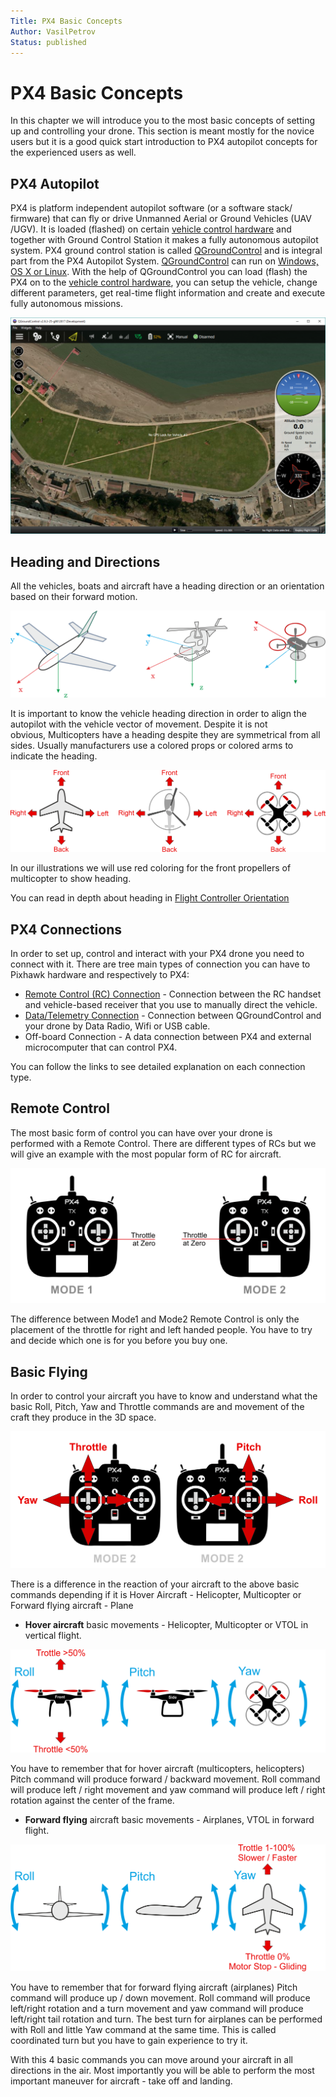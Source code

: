 ```yaml
---
Title: PX4 Basic Concepts
Author: VasilPetrov
Status: published
---
```


# PX4 Basic Concepts

In this chapter we will introduce you to the most basic concepts of
setting up and controlling your drone. This section is meant mostly for
the novice users but it is a good quick start introduction to PX4
autopilot concepts for the experienced users as well.


## PX4 Autopilot

PX4 is platform independent autopilot software (or a software stack/
firmware) that can fly or drive Unmanned Aerial or Ground Vehicles (UAV
/UGV). It is loaded (flashed) on certain
[vehicle control hardware](flight_controller_selection.md) and
together with Ground Control Station it makes a fully autonomous
autopilot system. PX4 ground control station is called
[QGroundControl](http://qgroundcontrol.com/) and is integral part from
the PX4 Autopilot System. [QGroundControl](http://qgroundcontrol.com/)
can run on [Windows, OS X or
Linux](http://qgroundcontrol.com/downloads/). With the help of
QGroundControl you can load (flash) the PX4 on to the
[vehicle control hardware](flight_controller_selection.md), you can
setup the vehicle, change different parameters, get real-time flight
information and create and execute fully autonomous missions.

![QGC Main Screen](../../images/qgc_main_screen.png)


## Heading and Directions

All the vehicles, boats and aircraft have a heading direction or an
orientation based on their forward motion.

![Frame Heading](../../images/frame_heading.png)

It is important to know the vehicle heading direction in order to align
the autopilot with the vehicle vector of movement. Despite it is not
obvious, Multicopters have a heading despite they are symmetrical from
all sides. Usually manufacturers use a colored props or colored arms to
indicate the heading.

![Frame Heading TOP](../../images/frame_heading_top.png)

In our illustrations we will use red coloring for the front propellers
of multicopter to show heading.

You can read in depth about heading in [Flight Controller
Orientation](../config/flight_controller_orientation.md)


## PX4 Connections

In order to set up, control and interact with your PX4 drone you need to
connect with it. There are tree main types of connection you can have to
Pixhawk hardware and respectively to PX4:

- [Remote Control (RC) Connection](TBD) - Connection between the RC handset and vehicle-based receiver
  that you use to manually direct the vehicle.
- [Data/Telemetry Connection](TBD) - Connection between QGroundControl and your drone by Data Radio, Wifi
  or USB cable.
- Off-board Connection - A data connection between PX4 and
  external microcomputer that can control PX4.

You can follow the links to see detailed explanation on each connection type.

## Remote Control

The most basic form of control you can have over your drone is
performed with a Remote Control. There are different types of RCs but we
will give an example with the most popular form of RC for aircraft.

![Mode1-Mode2](../../images/mode1_mode2.png)

The difference between Mode1 and Mode2 Remote Control is only the
placement of the throttle for right and left handed people. You have to
try and decide which one is for you before you buy one.

## Basic Flying 

In order to control your aircraft you have to know and understand what
the basic Roll, Pitch, Yaw and Throttle commands are and movement of the
craft they produce in the 3D space.

![RC Basic Commands](../../images/rc_basic_commands.png)

There is a difference in the reaction of your aircraft to the above
basic commands depending if it is Hover Aircraft - Helicopter,
Multicopter or Forward flying aircraft - Plane

- **Hover aircraft** basic movements - Helicopter, Multicopter or VTOL
  in vertical flight.

![Basic Movements Multicopter](../../images/basic_movements_multicopter.png)

You have to remember that for hover aircraft (multicopters, helicopters) 
Pitch command will produce forward / backward movement. Roll command
will produce left / right movement and yaw command will produce left /
right rotation against the center of the frame.

- **Forward flying** aircraft basic movements - Airplanes, VTOL in
  forward flight.

![Basic Movements Forward](../../images/basic_movements_forward.png)

You have to remember that for forward flying aircraft (airplanes)
Pitch command will produce up / down movement. Roll command will produce
left/right rotation and a turn movement and yaw command will produce
left/right tail rotation and turn. The best turn for airplanes can be
performed with Roll and little Yaw command at the same time. This is
called coordinated turn but you have to gain experience to try it.

With this 4 basic commands you can move around your aircraft in all
directions in the air. Most importantly you will be able to perform the
most important maneuver for aircraft - take off and landing.
